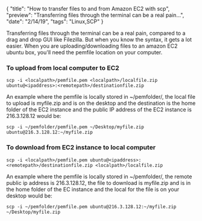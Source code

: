 {
  "title": "How to transfer files to and from Amazon EC2 with scp",
  "preview": "Transferring files through the terminal can be a real pain...",
  "date": "2/14/19",
  "tags": "Linux,SCP"
}

Transferring files through the terminal can be a real pain, compared to a drag and drop GUI like Filezilla.  But when you know the syntax, it gets a lot easier.  When you are uploading/downloading files to an amazon EC2 ubuntu box, you'll need the pemfile location on your computer.

### To upload from local computer to EC2

```scp -i <localpath>/pemfile.pem <localpath>/localfile.zip ubuntu@<ipaddress>:<remotepath>/destinationfile.zip```

An example where the pemfile is locally stored in ~/pemfolder/, the local file to upload is myfile.zip and is on the desktop and the destination is the home folder of the EC2 instance and the public IP address of the EC2 instance is 216.3.128.12 would be:

```scp -i ~/pemfolder/pemfile.pem ~/Desktop/myfile.zip ubuntu@216.3.128.12:~/myfile.zip```

### To download from EC2 instance to local computer

```scp -i <localpath>/pemfile.pem ubuntu@<ipaddress>:<remotepath>/destinationfile.zip <localpath>/localfile.zip```

An example where the pemfile is locally stored in ~/pemfolder/, the remote public ip address is 216.3.128.12, the file to download is myfile.zip and is in the home folder of the EC instance and the local for the file is on your desktop would be:

```scp -i ~/pemfolder/pemfile.pem ubuntu@216.3.128.12:~/myfile.zip ~/Desktop/myfile.zip```
